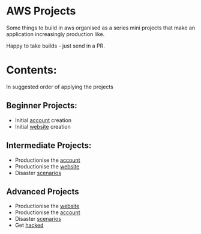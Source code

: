 # AWS Projects
Some things to build in aws organised as a series mini projects that make an application increasingly production like. <br />

Happy to take builds - just send in a PR. <br />

# Contents:
In suggested order of applying the projects

## Beginner Projects:
* Initial [account](beginner/create_accounts.md) creation
* Initial [website](beginner/create_basic_website.md) creation

## Intermediate Projects:
* Productionise the [account](intermediate/productionise_account.md) 
* Productionise the [website](intermediate/productionise_app.md) 
* Disaster [scenarios](intermediate/disaster_scenarios.md) 

## Advanced Projects
* Productionise the [website](advanced/productionise_app.md)
* Productionise the [account](advanced/productionise_account.md) 
* Disaster [scenarios](advanced/disaster_scenarios.md)
* Get [hacked](advanced/get_hacked.md)
